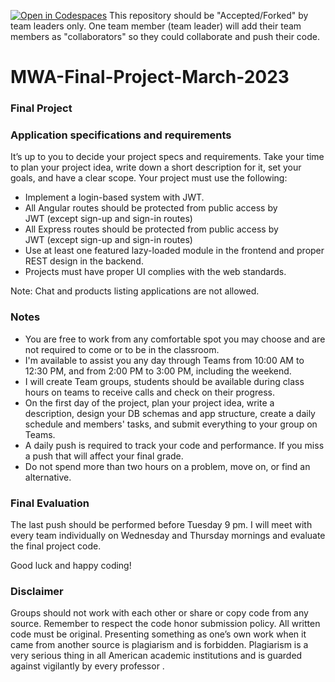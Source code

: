 [![Open in Codespaces](https://classroom.github.com/assets/launch-codespace-f4981d0f882b2a3f0472912d15f9806d57e124e0fc890972558857b51b24a6f9.svg)](https://classroom.github.com/open-in-codespaces?assignment_repo_id=10535598)
This repository should be "Accepted/Forked" by team leaders only. One team member (team leader) will add their team members as "collaborators" so they could collaborate and push their code.  
  
# MWA-Final-Project-March-2023
### Final Project
### Application specifications and requirements
It’s up to you to decide your project specs and requirements. Take your time to plan your project idea, write down a short description for it, set your goals, and have a clear scope. Your project must use the following:  
* Implement a login-based system with JWT.  
* All Angular routes should be protected from public access by JWT (except sign-up and sign-in routes)
* All Express routes should be protected from public access by JWT (except sign-up and sign-in routes)
* Use at least one featured lazy-loaded module in the frontend and proper REST design in the backend.
* Projects must have proper UI complies with the web standards.
  
Note: Chat and products listing applications are not allowed.  
  
### Notes
* You are free to work from any comfortable spot you may choose and are not required to come or to be in the classroom. 
* I'm available to assist you any day through Teams from 10:00 AM to 12:30 PM, and from 2:00 PM to 3:00 PM, including the weekend. 
* I will create Team groups, students should be available during class hours on teams to receive calls and check on their progress.
* On the first day of the project, plan your project idea, write a description, design your DB schemas and app structure, create a daily schedule and members' tasks, and submit everything to your group on Teams.
* A daily push is required to track your code and performance. If you miss a push that will affect your final grade.
* Do not spend more than two hours on a problem, move on, or find an alternative.
      
### Final Evaluation
The last push should be performed before Tuesday 9 pm. I will meet with every team individually on Wednesday and Thursday mornings and evaluate the final project code. 
     
Good luck and happy coding!
  
### Disclaimer
Groups should not work with each other or share or copy code from any source. Remember to respect the code honor submission policy. All written code must be original. Presenting something as one’s own work when it came from another source is plagiarism and is forbidden. Plagiarism is a very serious thing in all American academic institutions and is guarded against vigilantly by every professor . 
